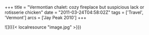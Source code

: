 +++
title = "Vermontian chalet: cozy fireplace but suspicious lack or rotisserie chicken"
date = "2011-03-24T04:58:02Z"
tags = ['Travel', 'Vermont']
arcs = ['Jay Peak 2010']
+++

![]({{< localresource "image.jpg" >}})

